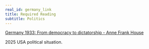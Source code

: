```yaml
---
real_id: germany_link
title: Required Reading
subtitle: Politics
---
```

[Germany 1933: From democracy to dictatorship - Anne Frank House](https://www.annefrank.org/en/anne-frank/go-in-depth/germany-1933-democracy-dictatorship/)

2025 USA political situation.  